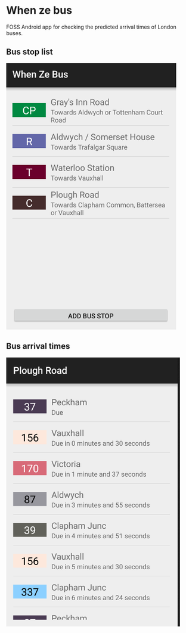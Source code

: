 When ze bus
====

FOSS Android app for checking the predicted arrival times of London buses.

Bus stop list
---
![Image](screenshots/bus-stop-list.png?raw=true)

Bus arrival times
---
![Image](screenshots/bus-list.png?raw=true)
